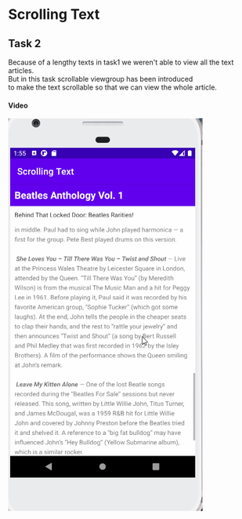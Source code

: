 Scrolling Text
==========================
## Task 2
<p> Because of a lengthy texts in task1 we weren't able to view all the text articles.<br> But in this task scrollable viewgroup has been introduced <br>
to make the text scrollable so that we can view the whole article. </p>

#### Video
![](./video.gif)